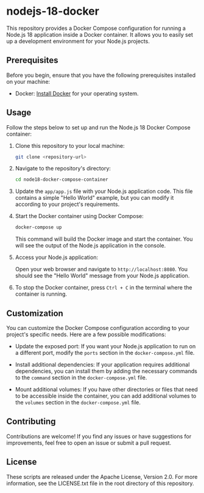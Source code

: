 # nodejs-18-docker
This repository provides a Docker Compose configuration for running a Node.js 18 application inside a Docker container. It allows you to easily set up a development environment for your Node.js projects.

## Prerequisites

Before you begin, ensure that you have the following prerequisites installed on your machine:

- Docker: [Install Docker](https://www.docker.com/get-started) for your operating system.

## Usage

Follow the steps below to set up and run the Node.js 18 Docker Compose container:

1. Clone this repository to your local machine:

   ```bash
   git clone <repository-url>
   ```

2. Navigate to the repository's directory:

   ```bash
   cd node18-docker-compose-container
   ```

3. Update the `app/app.js` file with your Node.js application code. This file contains a simple "Hello World" example, but you can modify it according to your project's requirements.

4. Start the Docker container using Docker Compose:

   ```bash
   docker-compose up
   ```

   This command will build the Docker image and start the container. You will see the output of the Node.js application in the console.

5. Access your Node.js application:

   Open your web browser and navigate to `http://localhost:8080`. You should see the "Hello World" message from your Node.js application.

6. To stop the Docker container, press `Ctrl + C` in the terminal where the container is running.

## Customization

You can customize the Docker Compose configuration according to your project's specific needs. Here are a few possible modifications:

- Update the exposed port: If you want your Node.js application to run on a different port, modify the `ports` section in the `docker-compose.yml` file.

- Install additional dependencies: If your application requires additional dependencies, you can install them by adding the necessary commands to the `command` section in the `docker-compose.yml` file.

- Mount additional volumes: If you have other directories or files that need to be accessible inside the container, you can add additional volumes to the `volumes` section in the `docker-compose.yml` file.

## Contributing

Contributions are welcome! If you find any issues or have suggestions for improvements, feel free to open an issue or submit a pull request.

## License

These scripts are released under the Apache License, Version 2.0. For more information, see the LICENSE.txt file in the root directory of this repository.
